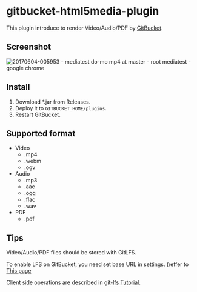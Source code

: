 # gitbucket-html5media-plugin

This plugin introduce to render Video/Audio/PDF by [GitBucket](https://github.com/gitbucket/gitbucket).

## Screenshot

![20170604-005953 - mediatest do-mo mp4 at master - root mediatest - google chrome](https://cloud.githubusercontent.com/assets/6997928/26755081/359f9822-48c1-11e7-8e49-96d9b8e27a78.png)


## Install

1. Download *.jar from Releases.
2. Deploy it to `GITBUCKET_HOME/plugins`.
3. Restart GitBucket.

## Supported format

- Video
    - .mp4
    - .webm
    - .ogv
- Audio
    - .mp3
    - .aac
    - .ogg
    - .flac
    - .wav
- PDF
    - .pdf

## Tips

Video/Audio/PDF files should be stored with GitLFS.

To enable LFS on GitBucket, you need set base URL in settings. (reffer to [This page](http://gitbucket.github.io/gitbucket-news/gitbucket/2017/01/29/gitbucket-4.9.html)

Client side operations are described in [git-lfs Tutorial](https://github.com/git-lfs/git-lfs/wiki/Tutorial).
